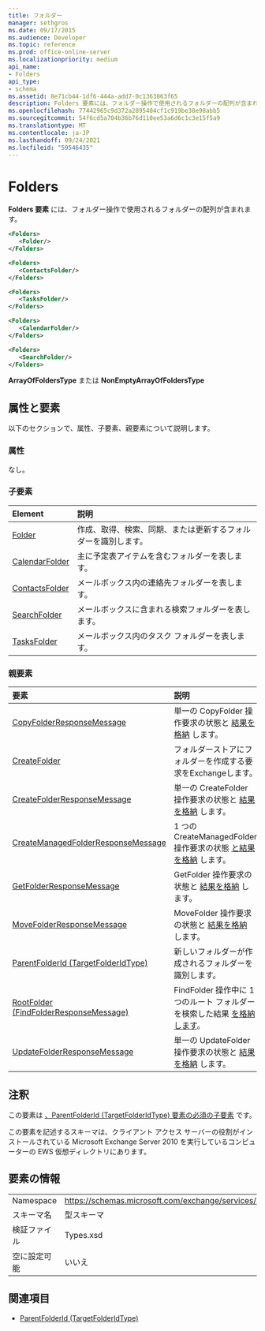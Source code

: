 ```yaml
---
title: フォルダー
manager: sethgros
ms.date: 09/17/2015
ms.audience: Developer
ms.topic: reference
ms.prod: office-online-server
ms.localizationpriority: medium
api_name:
- Folders
api_type:
- schema
ms.assetid: 8e71cb44-1df6-444a-add7-0c1363863f65
description: Folders 要素には、フォルダー操作で使用されるフォルダーの配列が含まれます。
ms.openlocfilehash: 77442965c9d372a2895404cf1c919be38e98abb5
ms.sourcegitcommit: 54f6cd5a704b36b76d110ee53a6d6c1c3e15f5a9
ms.translationtype: MT
ms.contentlocale: ja-JP
ms.lasthandoff: 09/24/2021
ms.locfileid: "59546435"
---
```

# <a name="folders"></a>Folders

**Folders 要素** には、フォルダー操作で使用されるフォルダーの配列が含まれます。 
  
```xml
<Folders>
   <Folder/>
</Folders>
```

```xml
<Folders>
   <ContactsFolder/> 
</Folders>
```

```xml
<Folders>
   <TasksFolder/>
</Folders>
```

```xml
<Folders>
   <CalendarFolder/>
</Folders>
```

```xml
<Folders>
   <SearchFolder/> 
</Folders>
```

**ArrayOfFoldersType** または **NonEmptyArrayOfFoldersType**

## <a name="attributes-and-elements"></a>属性と要素

以下のセクションで、属性、子要素、親要素について説明します。
  
### <a name="attributes"></a>属性

なし。
  
### <a name="child-elements"></a>子要素

|**Element**|**説明**|
|:-----|:-----|
|[Folder](folder.md) <br/> |作成、取得、検索、同期、または更新するフォルダーを識別します。  <br/> |
|[CalendarFolder](calendarfolder.md) <br/> |主に予定表アイテムを含むフォルダーを表します。  <br/> |
|[ContactsFolder](contactsfolder.md) <br/> |メールボックス内の連絡先フォルダーを表します。  <br/> |
|[SearchFolder](searchfolder.md) <br/> |メールボックスに含まれる検索フォルダーを表します。  <br/> |
|[TasksFolder](tasksfolder.md) <br/> |メールボックス内のタスク フォルダーを表します。  <br/> |
   
### <a name="parent-elements"></a>親要素

|**要素**|**説明**|
|:-----|:-----|
|[CopyFolderResponseMessage](copyfolderresponsemessage.md) <br/> |単一の CopyFolder 操作要求の状態と [結果を格納](copyfolder-operation.md) します。  <br/> |
|[CreateFolder](createfolder.md) <br/> |フォルダーストアにフォルダーを作成する要求をExchangeします。  <br/> |
|[CreateFolderResponseMessage](createfolderresponsemessage.md) <br/> |単一の CreateFolder 操作要求の状態と [結果を格納](createfolder-operation.md) します。  <br/> |
|[CreateManagedFolderResponseMessage](createmanagedfolderresponsemessage.md) <br/> |1 つの CreateManagedFolder 操作要求の状態 [と結果を格納](createmanagedfolder-operation.md) します。  <br/> |
|[GetFolderResponseMessage](getfolderresponsemessage.md) <br/> |GetFolder 操作要求の状態と [結果を格納](getfolder-operation.md) します。  <br/> |
|[MoveFolderResponseMessage](movefolderresponsemessage.md) <br/> |MoveFolder 操作要求の状態と [結果を格納](movefolder-operation.md) します。  <br/> |
|[ParentFolderId (TargetFolderIdType)](parentfolderid-targetfolderidtype.md) <br/> |新しいフォルダーが作成されるフォルダーを識別します。  <br/> |
|[RootFolder (FindFolderResponseMessage)](rootfolder-findfolderresponsemessage.md) <br/> |FindFolder 操作中に 1 つのルート フォルダーを検索した結果 [を格納します](findfolder-operation.md)。  <br/> |
|[UpdateFolderResponseMessage](updatefolderresponsemessage.md) <br/> |単一の UpdateFolder 操作要求の状態と [結果を格納](updatefolder-operation.md) します。  <br/> |
   
## <a name="remarks"></a>注釈

この要素は [、ParentFolderId (TargetFolderIdType) 要素の必須の子要素](parentfolderid-targetfolderidtype.md) です。 
  
この要素を記述するスキーマは、クライアント アクセス サーバーの役割がインストールされている Microsoft Exchange Server 2010 を実行しているコンピューターの EWS 仮想ディレクトリにあります。
  
## <a name="element-information"></a>要素の情報

|||
|:-----|:-----|
|Namespace  <br/> |https://schemas.microsoft.com/exchange/services/2006/types  <br/> |
|スキーマ名  <br/> |型スキーマ  <br/> |
|検証ファイル  <br/> |Types.xsd  <br/> |
|空に設定可能  <br/> |いいえ  <br/> |
   
## <a name="see-also"></a>関連項目

- [ParentFolderId (TargetFolderIdType)](parentfolderid-targetfolderidtype.md)

